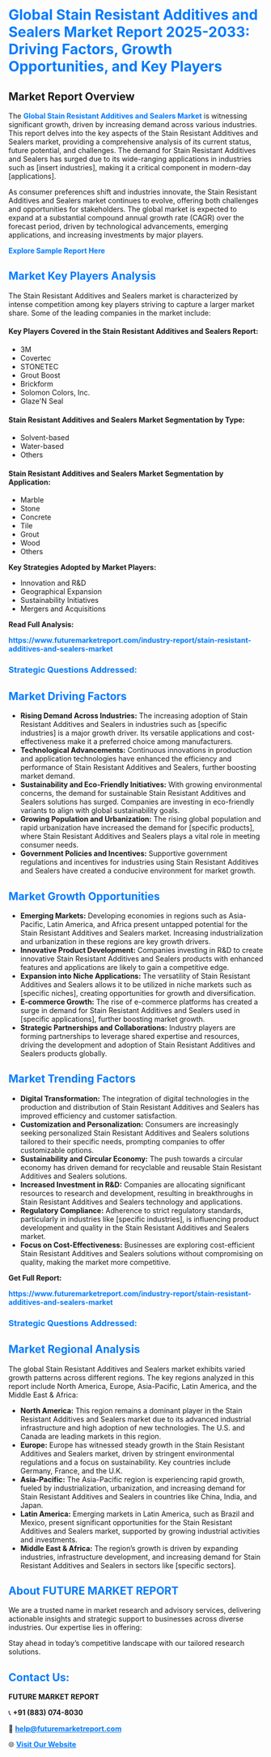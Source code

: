 <h1 style="color: #007BFF;">Global Stain Resistant Additives and Sealers Market Report 2025-2033: Driving Factors, Growth Opportunities, and Key Players</h1>

<section id="overview">
<h2>Market Report Overview</h2>
<p>The <a href="https://www.futuremarketreport.com/industry-report/stain-resistant-additives-and-sealers-market" style="color: #007BFF; text-decoration: none;"><strong>Global Stain Resistant Additives and Sealers Market</strong></a> is witnessing significant growth, driven by increasing demand across various industries. This report delves into the key aspects of the Stain Resistant Additives and Sealers market, providing a comprehensive analysis of its current status, future potential, and challenges. The demand for Stain Resistant Additives and Sealers has surged due to its wide-ranging applications in industries such as [insert industries], making it a critical component in modern-day [applications].</p>
<p>As consumer preferences shift and industries innovate, the Stain Resistant Additives and Sealers market continues to evolve, offering both challenges and opportunities for stakeholders. The global market is expected to expand at a substantial compound annual growth rate (CAGR) over the forecast period, driven by technological advancements, emerging applications, and increasing investments by major players.</p>
</section>

<section id="overview">
<p><a href="https://www.futuremarketreport.com/request-sample/reportId=92657" style="color: #007BFF; text-decoration: none;"><strong>Explore Sample Report Here</strong></a></p>
</section>

<section id="key-players">
<h2 style="color: #007BFF;">Market Key Players Analysis</h2>
<p>The Stain Resistant Additives and Sealers market is characterized by intense competition among key players striving to capture a larger market share. Some of the leading companies in the market include:</p>
<h4>Key Players Covered in the Stain Resistant Additives and Sealers Report:</h4>
<ul><li>3M</li><li>Covertec</li><li>STONETEC</li><li>Grout Boost</li><li>Brickform</li><li>Solomon Colors, Inc.</li><li>Glaze&#039;N Seal</li></ul>
<h4>Stain Resistant Additives and Sealers Market Segmentation by Type:</h4>
<ul><li>Solvent-based</li><li>Water-based</li><li>Others</li></ul>

<h4>Stain Resistant Additives and Sealers Market Segmentation by Application:</h4>
<ul><li>Marble</li><li>Stone</li><li>Concrete</li><li>Tile</li><li>Grout</li><li>Wood</li><li>Others</li></ul>
<p><strong>Key Strategies Adopted by Market Players:</strong></p>
<ul>
<li>Innovation and R&D</li>
<li>Geographical Expansion</li>
<li>Sustainability Initiatives</li>
<li>Mergers and Acquisitions</li>
</ul>
</section>

<section>
<p><strong>Read Full Analysis: </strong></p><a href="https://www.futuremarketreport.com/industry-report/stain-resistant-additives-and-sealers-market" style="color: #007BFF; text-decoration: none;"><strong>https://www.futuremarketreport.com/industry-report/stain-resistant-additives-and-sealers-market</strong></a>
<h3 style="color: #007BFF;">Strategic Questions Addressed:</h3>
</section>

<section id="driving-factors">
<h2 style="color: #007BFF;">Market Driving Factors</h2>
<ul>
<li><strong>Rising Demand Across Industries:</strong> The increasing adoption of Stain Resistant Additives and Sealers in industries such as [specific industries] is a major growth driver. Its versatile applications and cost-effectiveness make it a preferred choice among manufacturers.</li>
<li><strong>Technological Advancements:</strong> Continuous innovations in production and application technologies have enhanced the efficiency and performance of Stain Resistant Additives and Sealers, further boosting market demand.</li>
<li><strong>Sustainability and Eco-Friendly Initiatives:</strong> With growing environmental concerns, the demand for sustainable Stain Resistant Additives and Sealers solutions has surged. Companies are investing in eco-friendly variants to align with global sustainability goals.</li>
<li><strong>Growing Population and Urbanization:</strong> The rising global population and rapid urbanization have increased the demand for [specific products], where Stain Resistant Additives and Sealers plays a vital role in meeting consumer needs.</li>
<li><strong>Government Policies and Incentives:</strong> Supportive government regulations and incentives for industries using Stain Resistant Additives and Sealers have created a conducive environment for market growth.</li>
</ul>
</section>

<section id="growth-opportunities">
<h2 style="color: #007BFF;">Market Growth Opportunities</h2>
<ul>
<li><strong>Emerging Markets:</strong> Developing economies in regions such as Asia-Pacific, Latin America, and Africa present untapped potential for the Stain Resistant Additives and Sealers market. Increasing industrialization and urbanization in these regions are key growth drivers.</li>
<li><strong>Innovative Product Development:</strong> Companies investing in R&D to create innovative Stain Resistant Additives and Sealers products with enhanced features and applications are likely to gain a competitive edge.</li>
<li><strong>Expansion into Niche Applications:</strong> The versatility of Stain Resistant Additives and Sealers allows it to be utilized in niche markets such as [specific niches], creating opportunities for growth and diversification.</li>
<li><strong>E-commerce Growth:</strong> The rise of e-commerce platforms has created a surge in demand for Stain Resistant Additives and Sealers used in [specific applications], further boosting market growth.</li>
<li><strong>Strategic Partnerships and Collaborations:</strong> Industry players are forming partnerships to leverage shared expertise and resources, driving the development and adoption of Stain Resistant Additives and Sealers products globally.</li>
</ul>
</section>

<section id="trending-factors">
<h2 style="color: #007BFF;">Market Trending Factors</h2>
<ul>
<li><strong>Digital Transformation:</strong> The integration of digital technologies in the production and distribution of Stain Resistant Additives and Sealers has improved efficiency and customer satisfaction.</li>
<li><strong>Customization and Personalization:</strong> Consumers are increasingly seeking personalized Stain Resistant Additives and Sealers solutions tailored to their specific needs, prompting companies to offer customizable options.</li>
<li><strong>Sustainability and Circular Economy:</strong> The push towards a circular economy has driven demand for recyclable and reusable Stain Resistant Additives and Sealers solutions.</li>
<li><strong>Increased Investment in R&D:</strong> Companies are allocating significant resources to research and development, resulting in breakthroughs in Stain Resistant Additives and Sealers technology and applications.</li>
<li><strong>Regulatory Compliance:</strong> Adherence to strict regulatory standards, particularly in industries like [specific industries], is influencing product development and quality in the Stain Resistant Additives and Sealers market.</li>
<li><strong>Focus on Cost-Effectiveness:</strong> Businesses are exploring cost-efficient Stain Resistant Additives and Sealers solutions without compromising on quality, making the market more competitive.</li>
</ul>
</section>

<section>
<p><strong>Get Full Report: </strong></p><a href="https://www.futuremarketreport.com/industry-report/stain-resistant-additives-and-sealers-market" style="color: #007BFF; text-decoration: none;"><strong>https://www.futuremarketreport.com/industry-report/stain-resistant-additives-and-sealers-market</strong></a>
<h3 style="color: #007BFF;">Strategic Questions Addressed:</h3>
</section>


<section id="regional-analysis">
<h2 style="color: #007BFF;">Market Regional Analysis</h2>
<p>The global Stain Resistant Additives and Sealers market exhibits varied growth patterns across different regions. The key regions analyzed in this report include North America, Europe, Asia-Pacific, Latin America, and the Middle East & Africa:</p>
<ul>
<li><strong>North America:</strong> This region remains a dominant player in the Stain Resistant Additives and Sealers market due to its advanced industrial infrastructure and high adoption of new technologies. The U.S. and Canada are leading markets in this region.</li>
<li><strong>Europe:</strong> Europe has witnessed steady growth in the Stain Resistant Additives and Sealers market, driven by stringent environmental regulations and a focus on sustainability. Key countries include Germany, France, and the U.K.</li>
<li><strong>Asia-Pacific:</strong> The Asia-Pacific region is experiencing rapid growth, fueled by industrialization, urbanization, and increasing demand for Stain Resistant Additives and Sealers in countries like China, India, and Japan.</li>
<li><strong>Latin America:</strong> Emerging markets in Latin America, such as Brazil and Mexico, present significant opportunities for the Stain Resistant Additives and Sealers market, supported by growing industrial activities and investments.</li>
<li><strong>Middle East & Africa:</strong> The region’s growth is driven by expanding industries, infrastructure development, and increasing demand for Stain Resistant Additives and Sealers in sectors like [specific sectors].</li>
</ul>
</section>

<footer>
<h2 style="color: #007BFF;">About FUTURE MARKET REPORT</h2>
<p>We are a trusted name in market research and advisory services, delivering actionable insights and strategic support to businesses across diverse industries. Our expertise lies in offering:</p>

<p>Stay ahead in today’s competitive landscape with our tailored research solutions.</p>

<h2 style="color: #007BFF;">Contact Us:</h2>
<p><strong>FUTURE MARKET REPORT</strong></p>
<p>📞 <strong>+91 (883) 074-8030</strong></p>
<p>📧 <strong><a href="mailto:help@futuremarketreport.com" style="color: #007BFF;">help@futuremarketreport.com</a></strong></p>
<p>🌐 <strong><a href="https://www.futuremarketreport.com/" style="color: #007BFF;">Visit Our Website</a></strong></p>
</footer>